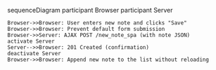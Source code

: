 sequenceDiagram
    participant Browser
    participant Server

    Browser->>Browser: User enters new note and clicks "Save"
    Browser->>Browser: Prevent default form submission
    Browser->>Server: AJAX POST /new_note_spa (with note JSON)
    activate Server
    Server-->>Browser: 201 Created (confirmation)
    deactivate Server
    Browser->>Browser: Append new note to the list without reloading
